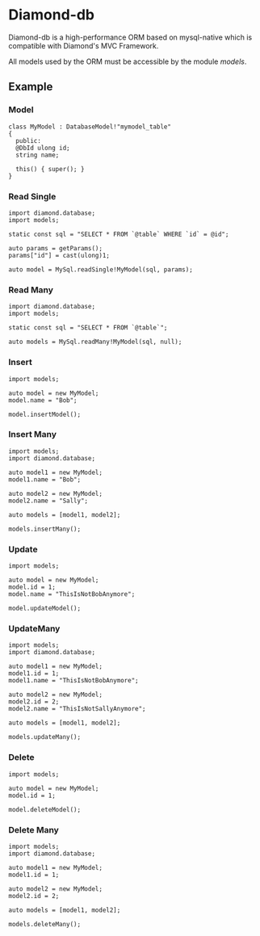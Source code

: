# Diamond-db

Diamond-db is a high-performance ORM based on mysql-native which is compatible with Diamond's MVC Framework.

All models used by the ORM must be accessible by the module *models*.

## Example

### Model

```
class MyModel : DatabaseModel!"mymodel_table"
{
  public:
  @DbId ulong id;
  string name;

  this() { super(); }
}
```

### Read Single

```
import diamond.database;
import models;

static const sql = "SELECT * FROM `@table` WHERE `id` = @id";

auto params = getParams();
params["id"] = cast(ulong)1;

auto model = MySql.readSingle!MyModel(sql, params);
```

### Read Many

```
import diamond.database;
import models;

static const sql = "SELECT * FROM `@table`";

auto models = MySql.readMany!MyModel(sql, null);
```

### Insert

```
import models;

auto model = new MyModel;
model.name = "Bob";

model.insertModel();
```

### Insert Many

```
import models;
import diamond.database;

auto model1 = new MyModel;
model1.name = "Bob";

auto model2 = new MyModel;
model2.name = "Sally";

auto models = [model1, model2];

models.insertMany();
```

### Update

```
import models;

auto model = new MyModel;
model.id = 1;
model.name = "ThisIsNotBobAnymore";

model.updateModel();
```

### UpdateMany

```
import models;
import diamond.database;

auto model1 = new MyModel;
model1.id = 1;
model1.name = "ThisIsNotBobAnymore";

auto model2 = new MyModel;
model2.id = 2;
model2.name = "ThisIsNotSallyAnymore";

auto models = [model1, model2];

models.updateMany();
```

### Delete

```
import models;

auto model = new MyModel;
model.id = 1;

model.deleteModel();
```

### Delete Many

```
import models;
import diamond.database;

auto model1 = new MyModel;
model1.id = 1;

auto model2 = new MyModel;
model2.id = 2;

auto models = [model1, model2];

models.deleteMany();
```
